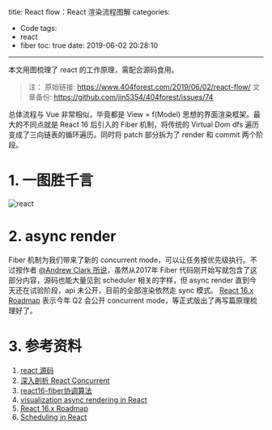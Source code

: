 title: React flow：React 渲染流程图解
categories:
  - Code
tags:
  - react
  - fiber
toc: true
date: 2019-06-02 20:28:10
---

本文用图梳理了 react 的工作原理，需配合源码食用。

<!-- more -->

> 注：
> 原始链接: https://www.404forest.com/2019/06/02/react-flow/
> 文章备份: https://github.com/jin5354/404forest/issues/74

总体流程与 Vue 非常相似，毕竟都是 View = f(Model) 思想的界面渲染框架。最大的不同点就是 React 16 后引入的 Fiber 机制，将传统的 Virtual Dom dfs 遍历变成了三向链表的循环遍历。同时将 patch 部分拆为了 render 和 commit 两个阶段。

# 1. 一图胜千言

![react](/imgs/blog/react-flow.png)

# 2. async render

Fiber 机制为我们带来了新的 concurrent mode，可以让任务按优先级执行。不过按作者 [@Andrew Clark 所说](https://twitter.com/acdlite/status/978412930973687808)，虽然从2017年 Fiber 代码刚开始写就包含了这部分内容，源码也能大量见到 scheduler 相关的字样，但 async render 直到今天还在试验阶段，api 未公开，目前的全部渲染依然走 sync 模式。 [React 16.x Roadmap](https://reactjs.org/blog/2018/11/27/react-16-roadmap.html) 表示今年 Q2 会公开 concurrent mode，等正式版出了再写篇原理梳理好了。

# 3. 参考资料

1. [react 源码](https://github.com/facebook/react/)
2. [深入剖析 React Concurrent](https://zhuanlan.zhihu.com/p/60307571)
3. [react16-fiber协调算法](http://echizen.github.io/tech/2019/04-06-react-fiber)
4. [visualization async rendering in React](https://twitter.com/acdlite/status/978412930973687808)
5. [React 16.x Roadmap](https://reactjs.org/blog/2018/11/27/react-16-roadmap.html)
6. [Scheduling in React](https://philippspiess.com/scheduling-in-react/)